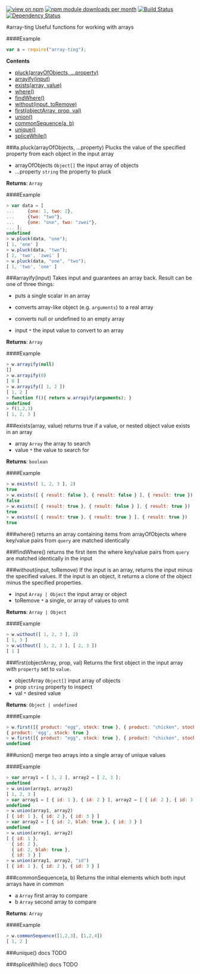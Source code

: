 [![view on npm](http://img.shields.io/npm/v/array-ting.svg)](https://www.npmjs.org/package/array-ting)
[![npm module downloads per month](http://img.shields.io/npm/dm/array-ting.svg)](https://www.npmjs.org/package/array-ting)
[![Build Status](https://travis-ci.org/75lb/array-ting.svg?branch=master)](https://travis-ci.org/75lb/array-ting)
[![Dependency Status](https://david-dm.org/75lb/array-ting.svg)](https://david-dm.org/75lb/array-ting)


#array-ting
Useful functions for working with arrays

####Example
```js
var a = require("array-ting");
```



**Contents**
* [pluck(arrayOfObjects, ...property)](#module_array-ting.pluck)
* [arrayify(input)](#module_array-ting.arrayify)
* [exists(array, value)](#module_array-ting.exists)
* [where()](#module_array-ting.where)
* [findWhere()](#module_array-ting.findWhere)
* [without(input, toRemove)](#module_array-ting.without)
* [first(objectArray, prop, val)](#module_array-ting.first)
* [union()](#module_array-ting.union)
* [commonSequence(a, b)](#module_array-ting.commonSequence)
* [unique()](#module_array-ting.unique)
* [spliceWhile()](#module_array-ting.spliceWhile)







<a name="module_array-ting.pluck"></a>
###a.pluck(arrayOfObjects, ...property)
Plucks the value of the specified property from each object in the input array


- arrayOfObjects `Object[]` the input array of objects  
- ...property `string` the property to pluck  


**Returns**: `Array`

####Example
```js
> var data = [
...     {one: 1, two: 2},
...     {two: "two"},
...     {one: "one", two: "zwei"},
... ];
undefined
> w.pluck(data, "one");
[ 1, 'one' ]
> w.pluck(data, "two");
[ 2, 'two', 'zwei' ]
> w.pluck(data, "one", "two");
[ 1, 'two', 'one' ]
```



<a name="module_array-ting.arrayify"></a>
###arrayify(input)
Takes input and guarantees an array back. Result can be one of three things:

- puts a single scalar in an array
- converts array-like object (e.g. `arguments`) to a real array
- converts null or undefined to an empty array


- input `*` the input value to convert to an array  


**Returns**: `Array`

####Example
```js
> w.arrayify(null)
[]
> w.arrayify(0)
[ 0 ]
> w.arrayify([ 1, 2 ])
[ 1, 2 ]
> function f(){ return w.arrayify(arguments); }
undefined
> f(1,2,3)
[ 1, 2, 3 ]
```



<a name="module_array-ting.exists"></a>
###exists(array, value)
returns true if a value, or nested object value exists in an array


- array `Array` the array to search  
- value `*` the value to search for  


**Returns**: `boolean`

####Example
```js
> w.exists([ 1, 2, 3 ], 2)
true
> w.exists([ { result: false }, { result: false } ], { result: true })
false
> w.exists([ { result: true }, { result: false } ], { result: true })
true
> w.exists([ { result: true }, { result: true } ], { result: true })
true
```



<a name="module_array-ting.where"></a>
###where()
returns an array containing items from arrayOfObjects where key/value pairs 
from `query` are matched identically








<a name="module_array-ting.findWhere"></a>
###findWhere()
returns the first item the where key/value pairs from `query` are matched identically
in the input








<a name="module_array-ting.without"></a>
###without(input, toRemove)
If the input is an array, returns the input minus the specified values.
If the input is an object, it returns a clone of the object minus the specified properties.


- input `Array | Object` the input array or object  
- toRemove `*` a single, or array of values to omit  


**Returns**: `Array | Object`

####Example
```js
> w.without([ 1, 2, 3 ], 2)
[ 1, 3 ]
> w.without([ 1, 2, 3 ], [ 2, 3 ])
[ 1 ]
```



<a name="module_array-ting.first"></a>
###first(objectArray, prop, val)
Returns the first object in the input array with `property` set to `value`.


- objectArray `Object[]` input array of objects  
- prop `string` property to inspect  
- val `*` desired value  


**Returns**: `Object | undefined`

####Example
```js
> w.first([{ product: "egg", stock: true }, { product: "chicken", stock: true }], "stock", true)
{ product: 'egg', stock: true }
> w.first([{ product: "egg", stock: true }, { product: "chicken", stock: true }], "stock", false)
undefined
```



<a name="module_array-ting.union"></a>
###union()
merge two arrays into a single array of unique values





####Example
```js
> var array1 = [ 1, 2 ], array2 = [ 2, 3 ];
undefined
> w.union(array1, array2)
[ 1, 2, 3 ]
> var array1 = [ { id: 1 }, { id: 2 } ], array2 = [ { id: 2 }, { id: 3 } ];
undefined
> w.union(array1, array2)
[ { id: 1 }, { id: 2 }, { id: 3 } ]
> var array2 = [ { id: 2, blah: true }, { id: 3 } ]
undefined
> w.union(array1, array2)
[ { id: 1 },
  { id: 2 },
  { id: 2, blah: true },
  { id: 3 } ]
> w.union(array1, array2, "id")
[ { id: 1 }, { id: 2 }, { id: 3 } ]
```



<a name="module_array-ting.commonSequence"></a>
###commonSequence(a, b)
Returns the initial elements which both input arrays have in common


- a `Array` first array to compare  
- b `Array` second array to compare  


**Returns**: `Array`

####Example
```js
> w.commonSequence([1,2,3], [1,2,4])
[ 1, 2 ]
```



<a name="module_array-ting.unique"></a>
###unique()
docs TODO








<a name="module_array-ting.spliceWhile"></a>
###spliceWhile()
docs TODO















